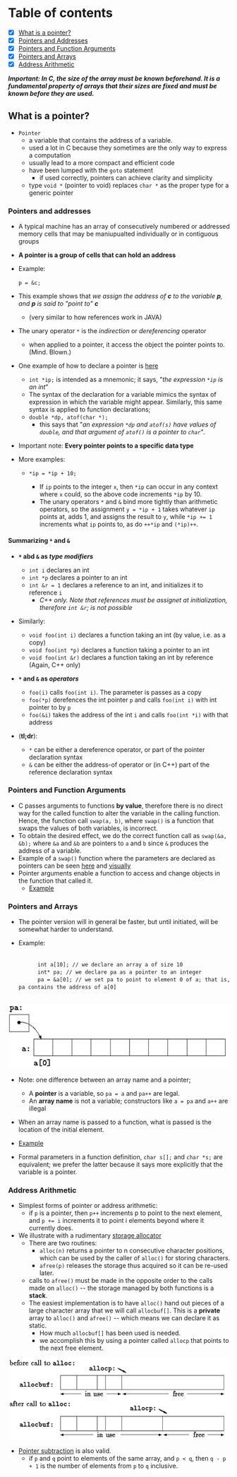 # Table of contents
- [x] [What is a pointer?](https://github.com/carrliitos/CPrograms/tree/master/TutorialIntroduction/PointersAndArrays#what-is-a-pointer)
- [x] [Pointers and Addresses](https://github.com/carrliitos/CPrograms/tree/master/TutorialIntroduction/PointersAndArrays#pointers-and-addresses)
- [x] [Pointers and Function Arguments](https://github.com/carrliitos/CPrograms/tree/master/TutorialIntroduction/PointersAndArrays#pointers-and-function-arguments)
- [x] [Pointers and Arrays](https://github.com/carrliitos/CPrograms/tree/master/TutorialIntroduction/PointersAndArrays#pointers-and-arrays)
- [x] [Address Arithmetic](https://github.com/carrliitos/CPrograms/tree/master/TutorialIntroduction/PointersAndArrays#address-arithmetic)

***Important: In C, the size of the array must be known beforehand. It is a fundamental property of arrays that their sizes are fixed and must be known before they are used.***

## What is a pointer?
- `Pointer`
	- a variable that contains the address of a variable.
	- used a lot in C because they sometimes are the only way to express a computation
	- usually lead to a more compact and efficient code
	- have been lumped with the `goto` statement
		- if used correctly, pointers can achieve clarity and simplicity
	- type `void *` (pointer to void) replaces `char *` as the proper type for a generic pointer

### Pointers and addresses
- A typical machine has an array of consecutively numbered or addressed memory cells that may be maniupualted individually or in contiguous groups
- **A pointer is a group of cells that can hold an address**
- Example:
	
	<code>p = &c;</code>

- This example shows that *we assign the address of **c** to the variable **p**, and **p** is said to "point to" **c***
	- (very similar to how references work in JAVA)
- The unary operator `*` is the *indirection* or *dereferencing* operator
	- when applied to a pointer, it access the object the pointer points to. (Mind. Blown.)
- One example of how to declare a pointer is [here](https://github.com/carrliitos/CPrograms/blob/master/TutorialIntroduction/PointersAndArrays/DeclareAPointer.c)
	- `int *ip;` is intended as a mnemonic; it says, "*the expression `*ip` is an int*"
	- The syntax of the declaration for a variable mimics the syntax of expression in which the variable might appear.
	Similarly, this same syntax is applied to function declarations;
	- `double *dp, atof(char *);`
		- this says that "*an expression `*dp` and `atof(s)` have values of `double`, and that argument of `atof()` is a pointer to `char`*".
- Important note: **Every pointer points to a specific data type**
- More examples:
	
	- `*ip = *ip + 10;`

		- If `ip` points to the integer `x`, then `*ip` can occur in any context where `x` could, so the above code increments `*ip` by 10.
		- The unary operators `*` and `&` bind more tightly than arithmetic operators, so the assignment `y = *ip + 1` takes whatever `ip` points at, adds 1, and assigns the result to `y`, while `*ip += 1` increments what `ip` points to, as do `++*ip` and `(*ip)++`.

#### Summarizing `*` and `&`
- **`*` abd `&` as *type modifiers***
	- `int i` declares an int
	- `int *p` declares a pointer to an int
	- `int &r = 1` declares a reference to an int, and initializes it to reference `i`
		- *C++ only. Note that references must be assignet at initialization, therefore `int &r`; is not possible*
- Similarly:
	- `void foo(int i)` declares a function taking an int (by value, i.e. as a copy)
	- `void foo(int *p)` declares a function taking a pointer to an int
	- `void foo(int &r)` declares a function taking an int by reference (Again, C++ only)

- **`*` and `&` as *operators***
	- `foo(i)` calls `foo(int i)`. The parameter is passes as a copy
	- `foo(*p)` derefences the int pointer `p` and calls `foo(int i)` with int pointer to by `p`
	- `foo(&i)` takes the address of the int `i` and calls `foo(int *i)` with that address
- (**tl;dr**):
	- `*` can be either a dereference operator, or part of the pointer declaration syntax
	- `&` can be either the address-of operator or (in C++) part of the reference declaration syntax	

### Pointers and Function Arguments
- C passes arguments to functions **by value**, therefore there is no direct way for the called function to alter the variable in the calling function. Hence, the function call `swap(a, b)`, where `swap()` is a function that swaps the values of both variables, is incorrect. 
- To obtain the desired effect, we do the correct function call as `swap(&a, &b);` where `&a` and `&b` are pointers to `a` and `b` since `&` produces the address of a variable.
- Example of a `swap()` function where the parameters are declared as pointers can be seen [here](https://github.com/carrliitos/CPrograms/blob/master/TutorialIntroduction/PointersAndArrays/Swap.c) and [visually](https://github.com/carrliitos/CPrograms/blob/master/TutorialIntroduction/PointersAndArrays/img/swap.png)
- Pointer arguments enable a function to access and change objects in the function that called it.
	- [Example](https://github.com/carrliitos/CPrograms/blob/master/TutorialIntroduction/PointersAndArrays/GetInt.c)

### Pointers and Arrays
- The pointer version will in general be faster, but until initiated, will be somewhat harder to understand.
- Example:

	<code>
		int a[10]; // we declare an array a of size 10
		int* pa; // we declare pa as a pointer to an integer
		pa = &a[0]; // we set pa to point to element 0 of a; that is, pa contains the address of a[0]
	</code>

![pa assignment](./img/pa.png)
- Note: one difference between an array name and a pointer;
	- A **pointer** is a variable, so `pa = a` and `pa++` are legal.
	- An **array name** is not a variable; constructors like `a = pa` and `a++` are illegal

- When an array name is passed to a function, what is passed is the location of the initial element.
- [Example](https://github.com/carrliitos/CPrograms/blob/master/TutorialIntroduction/PointersAndArrays/ArrayPassedToFunction.c)
- Formal parameters in a function definition, `char s[];` and `char *s;` are equivalent; we prefer the latter because it says more explicitly that the variable is a pointer.

### Address Arithmetic
- Simplest forms of pointer or address arithmetic:
	- if `p` is a pointer, then `p++` increments p to point to the next element, and `p += i` increments it to point i elements beyond where it currently does. 
- We illustrate with a rudimentary [storage allocator](https://github.com/carrliitos/CPrograms/blob/master/TutorialIntroduction/PointersAndArrays/StorageAllocator.c)
	- There are two routines:
		- `alloc(n)` returns a pointer to n consecutive character positions, which can be used by the caller of `alloc()` for storing characters.
		- `afree(p)` releases the storage thus acquired so it can be re-used later.
	- calls to `afree()` must be made in the opposite order to the calls made on `alloc()` -- the storage managed by both functions is a **stack**.
	- The easiest implementation is to have `alloc()` hand out pieces of a large character array that we will call `allocbuf[]`. This is a **private** array to `alloc()` and `afree()` -- which means we can declare it as static.
		- How much `allocbuf[]` has been used is needed.
		- we accomplish this by using a pointer called `allocp` that points to the next free element.

![Example](./img/alloc.png)

- [Pointer subtraction](https://github.com/carrliitos/CPrograms/blob/master/TutorialIntroduction/PointersAndArrays/PointerSubtraction.c) is also valid.
	- if `p` and `q` point to elements of the same array, and `p < q`, then `q - p + 1` is the number of elements from `p` to `q` inclusive.